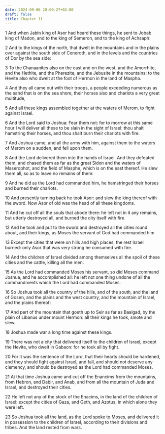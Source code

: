 ```yaml
---
date: 2024-09-06 20:00:27+02:00
draft: false
title: Chapter 11
---
```




1 And when Jabin king of Asor had heard these things, he sent to Jobab king of Madon, and to the king of Semeron, and to the king of Achsaph:

2 And to the kings of the north, that dwelt in the mountains and in the plains over against the south side of Ceneroth, and in the levels and the countries of Dor by the sea side:

3 To the Chanaanites also on the east and on the west, and the Amorrhite, and the Hethite, and the Pherezite, and the Jebusite in the mountains: to the Hevite also who dwelt at the foot of Hermon in the land of Maspha.

4 And they all came out with their troops, a people exceeding numerous as the sand that is on the sea shore, their horses also and chariots a very great multitude,

5 And all these kings assembled together at the waters of Merom, to fight against Israel.

6 And the Lord said to Joshua: Fear them not: for to morrow at this same hour I will deliver all these to be slain in the sight of Israel: thou shalt hamstring their horses, and thou shalt burn their chariots with fire.

7 And Joshua came, and all the army with him, against them to the waters of Merom on a sudden, and fell upon them.

8 And the Lord delivered them into the hands of Israel. And they defeated them, and chased them as far as the great Sidon and the waters of Maserophot, and the field of Masphe, which is on the east thereof. He slew them all, so as to leave no remains of them:

9 And he did as the Lord had commanded him, he hamstringed their horses and burned their chariots.

10 And presently turning back he took Asor: and slew the king thereof with the sword. Now Asor of old was the head of all these kingdoms.

11 And he cut off all the souls that abode there: he left not in it any remains, but utterly destroyed all, and burned the city itself with fire.

12 And he took and put to the sword and destroyed all the cities round about, and their kings, as Moses the servant of God had commanded him.

13 Except the cities that were on hills and high places, the rest Israel burned: only Asor that was very strong he consumed with fire.

14 And the children of Israel divided among themselves all the spoil of these cities and the cattle, killing all the men.

15 As the Lord had commanded Moses his servant, so did Moses command Joshua, and he accomplished all: he left not one thing undone of all the commandments which the Lord had commanded Moses.

16 So Joshua took all the country of the hills, and of the south, and the land of Gosen, and the plains and the west country, and the mountain of Israel, and the plains thereof:

17 And part of the mountain that goeth up to Seir as far as Baalgad, by the plain of Libanus under mount Hermon: all their kings he took, smote and slew.

18 Joshua made war a long time against these kings.

19 There was not a city that delivered itself to the children of Israel, except the Hevite, who dwelt in Gabaon: for he took all by fight.

20 For it was the sentence of the Lord, that their hearts should be hardened, and they should fight against Israel, and fall, and should not deserve any clemency, and should be destroyed as the Lord had commanded Moses.

21 At that time Joshua came and cut off the Enancims from the mountains, from Hebron, and Dabir, and Anab, and from all the mountain of Juda and Israel, and destroyed their cities.

22 He left not any of the stock of the Enacims, in the land of the children of Israel: except the cities of Gaza, and Geth, and Azotus, in which alone they were left.

23 So Joshua took all the land, as the Lord spoke to Moses, and delivered it in possession to the children of Israel, according to their divisions and tribes. And the land rested from wars.

